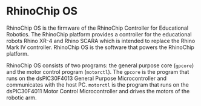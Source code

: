 # RhinoChip OS

RhinoChip OS is the firmware of the RhinoChip Controller for Educational Robotics. The RhinoChip platform provides a controller for the educational robots Rhino XR-4 and Rhino SCARA which is intended to replace the Rhino Mark IV controller. RhinoChip OS is the software that powers the RhinoChip platform.

RhinoChip OS consists of two programs: the general purpose core (`gpcore`) and the motor control program (`motorctl`). The `gpcore` is the program that runs on the dsPIC30F4013 General Purpose Microcontroller and communicates with the host PC. `motorctl` is the program that runs on the dsPIC30F4011 Motor Control Microcontroller and drives the motors of the robotic arm.
